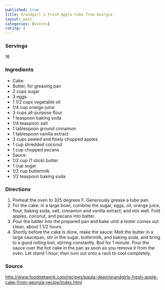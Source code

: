 ```yaml
---
published: true
title: Grandgirl's Fresh Apple Cake from Georgia
layout: post
categories: [events]
rating: 4
---
```

### Servings
16

### Ingredients
- Cake:
- Butter, for greasing pan
- 2 cups sugar
- 3 eggs
- 1 1/2 cups vegetable oil
- 1/4 cup orange juice
- 3 cups all-purpose flour
- 1 teaspoon baking soda
- 1/4 teaspoon salt
- 1 tablespoon ground cinnamon
- 1 tablespoon vanilla extract
- 3 cups peeled and finely chopped apples
- 1 cup shredded coconut
- 1 cup chopped pecans
- Sauce:
- 1/2 cup (1 stick) butter
- 1 cup sugar
- 1/2 cup buttermilk
- 1/2 teaspoon baking soda


### Directions
1. Preheat the oven to 325 degrees F. Generously grease a tube pan.
2. For the cake: in a large bowl, combine the sugar, eggs, oil, orange juice, flour, baking soda, salt, cinnamon and vanilla extract; and mix well. Fold apples, coconut, and pecans into batter.
3. Pour the batter into the prepared pan and bake until a tester comes out clean, about 1 1/2 hours.
4. Shortly before the cake is done, make the sauce: Melt the butter in a large saucepan, stir in the sugar, buttermilk, and baking soda, and bring to a good rolling boil, stirring constantly. Boil for 1 minute. Pour the sauce over the hot cake in the pan as soon as you remove it from the oven. Let stand 1 hour, then turn out onto a rack to cool completely.

### Source
<a href="http://www.foodnetwork.com/recipes/paula-deen/grandgirls-fresh-apple-cake-from-georgia-recipe/index.html" target="new">http://www.foodnetwork.com/recipes/paula-deen/grandgirls-fresh-apple-cake-from-georgia-recipe/index.html</a>
